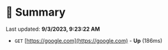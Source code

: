 # 📖 Summary
Last updated: **9/3/2023, 9:23:22 AM**

- `GET` [https://google.com](https://google.com) - **Up** (186ms)
